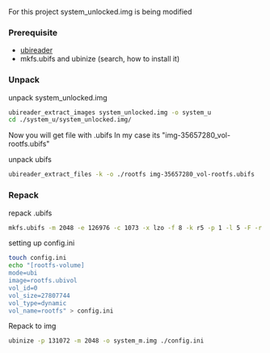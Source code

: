 For this project system_unlocked.img is being modified

### Prerequisite
- [ubireader](https://github.com/onekey-sec/ubi_reader)
- mkfs.ubifs and ubinize (search, how to install it)


### Unpack

unpack system_unlocked.img
```bash
ubireader_extract_images system_unlocked.img -o system_u
cd ./system_u/system_unlocked.img/
```
Now you will get file with .ubifs 
In my case its "img-35657280_vol-rootfs.ubifs"

unpack ubifs
```bash
ubireader_extract_files -k -o ./rootfs img-35657280_vol-rootfs.ubifs
```

### Repack

repack .ubifs 
```bash
mkfs.ubifs -m 2048 -e 126976 -c 1073 -x lzo -f 8 -k r5 -p 1 -l 5 -F -r ./rootfs/ rootfs.ubivol
```

setting up config.ini
```bash
touch config.ini
echo "[rootfs-volume]
mode=ubi
image=rootfs.ubivol
vol_id=0
vol_size=27807744
vol_type=dynamic
vol_name=rootfs" > config.ini
```

Repack to img
```bash
ubinize -p 131072 -m 2048 -o system_m.img ./config.ini
```
